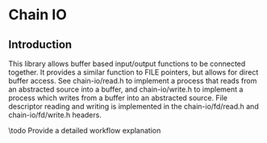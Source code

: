 # Chain IO

## Introduction

This library allows buffer based input/output functions to be connected together. It provides a similar function to FILE pointers, but allows for direct buffer access. See chain-io/read.h to implement a process that reads from an abstracted source into a buffer, and chain-io/write.h to implement a process which writes from a buffer into an abstracted source. File descriptor reading and writing is implemented in the chain-io/fd/read.h and chain-io/fd/write.h headers.

\todo Provide a detailed workflow explanation